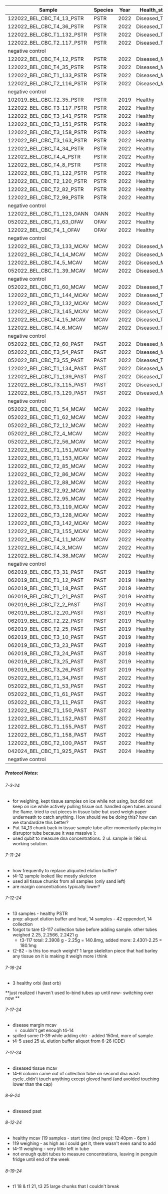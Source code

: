 
| Sample                     | Species | Year | Health_status   | Starting_Weight | Date_Extracted | Raw_ng_ul | Extracted_Location |     |
| -------------------------- | ------- | ---- | --------------- | --------------- | -------------- | --------- | ------------------ | --- |
| 122022_BEL_CBC_T4_13_PSTR  | PSTR    | 2022 | Diseased_Tissue | 178.7           | 7/3/2024       | 6.21      | UML_R2_B26         |     |
| 122022_BEL_CBC_T4_36_PSTR  | PSTR    | 2022 | Diseased_Tissue | 177.3           | 7/3/2024       | 34.8      | UML_R2_B26         |     |
| 122022_BEL_CBC_T1_132_PSTR | PSTR    | 2022 | Diseased_Tissue | 171.6           | 7/3/2024       | 29.4      | UML_R2_B26         |     |
| 122022_BEL_CBC_T2_117_PSTR | PSTR    | 2022 | Diseased_Tissue | 280.8           | 7/3/2024       | 22.5      | UML_R2_B26         |     |
| negative control           |         |      |                 |                 | 7/3/2024       | too low   | UML_R2_B26         |     |
| 122022_BEL_CBC_T4_12_PSTR  | PSTR    | 2022 | Diseased_Margin | 179.5           | 7/11/2024      | 3.49      | UML_R2_B26         |     |
| 122022_BEL_CBC_T4_35_PSTR  | PSTR    | 2022 | Diseased_Margin | 207.7           | 7/11/2024      | 13.0      | UML_R2_B26         |     |
| 122022_BEL_CBC_T1_133_PSTR | PSTR    | 2022 | Diseased_Margin | 179             | 7/11/2024      | 9.9       | UML_R2_B26         |     |
| 122022_BEL_CBC_T2_116_PSTR | PSTR    | 2022 | Diseased_Margin | 188.7           | 7/11/2024      | 7.87      | UML_R2_B26         |     |
| negative control           |         |      |                 |                 | 7/11/2024      | too low   | UML_R2_B26         |     |
| 102019_BEL_CBC_T2_35_PSTR  | PSTR    | 2019 | Healthy         | 219.4           | 7/12/2024      | 19.0      | UML_R2_B26         |     |
| 122022_BEL_CBC_T3_117_PSTR | PSTR    | 2022 | Healthy         | 180.1           | 7/12/2024      | 22.7      | UML_R2_B26         |     |
| 122022_BEL_CBC_T3_141_PSTR | PSTR    | 2022 | Healthy         | 219.4           | 7/12/2024      | 6.21      | UML_R2_B26         |     |
| 122022_BEL_CBC_T3_151_PSTR | PSTR    | 2022 | Healthy         | 171.6           | 7/12/2024      | 10.8      | UML_R2_B26         |     |
| 122022_BEL_CBC_T3_158_PSTR | PSTR    | 2022 | Healthy         | 283.9           | 7/12/2024      | 8.87      | UML_R2_B26         |     |
| 122022_BEL_CBC_T3_163_PSTR | PSTR    | 2022 | Healthy         | 172.3           | 7/12/2024      | 12.0      | UML_R2_B26         |     |
| 122022_BEL_CBC_T4_34_PSTR  | PSTR    | 2022 | Healthy         | 270.4           | 7/12/2024      | 3.99      | UML_R2_B26         |     |
| 122022_BEL_CBC_T4_4_PSTR   | PSTR    | 2022 | Healthy         | 163.1           | 7/12/2024      | 7.07      | UML_R2_B26         |     |
| 122022_BEL_CBC_T4_8_PSTR   | PSTR    | 2022 | Healthy         | 95.5            | 7/12/2024      | 4.63      | UML_R2_B26         |     |
| 122022_BEL_CBC_T1_122_PSTR | PSTR    | 2022 | Healthy         | 199.4           | 7/12/2024      | 9.58      | UML_R2_B26         |     |
| 122022_BEL_CBC_T2_120_PSTR | PSTR    | 2022 | Healthy         | 176.1           | 7/12/2024      | 14.7      | UML_R2_B26         |     |
| 122022_BEL_CBC_T2_82_PSTR  | PSTR    | 2022 | Healthy         | 365             | 7/12/2024      | 17.7      | UML_R2_B26         |     |
| 122022_BEL_CBC_T2_99_PSTR  | PSTR    | 2022 | Healthy         | 243.2           | 7/12/2024      | 34.2      | UML_R2_B26         |     |
| negative control           |         |      |                 |                 | 7/12/2024      | too low   | UML_R2_B26         |     |
| 122022_BEL_CBC_T1_123_OANN | OANN    | 2022 | Healthy         | 160.2           | 7/16/2024      | 9.51      | UML_R2_B26         |     |
| 052022_BEL_CBC_T1_63_OFAV  | OFAV    | 2022 | Healthy         | 174.4           | 7/16/2024      | 9.86      | UML_R2_B26         |     |
| 122022_BEL_CBC_T4_1_OFAV   | OFAV    | 2022 | Healthy         | 183.5           | 7/16/2024      | 44.7      | UML_R2_B26         |     |
| negative control           |         |      |                 |                 | 7/16/2024      | too low   | UML_R2_B26         |     |
| 122022_BEL_CBC_T3_133_MCAV | MCAV    | 2022 | Diseased_Margin | 205.6           | 7/17/2024      | 3.5       | UML_R2_B26         |     |
| 122022_BEL_CBC_T4_14_MCAV  | MCAV    | 2022 | Diseased_Margin | 118.5           | 7/17/2024      | 5.99      | UML_R2_B26         |     |
| 122022_BEL_CBC_T4_5_MCAV   | MCAV    | 2022 | Diseased_Margin | 171.3           | 7/17/2024      | 14.5      | UML_R2_B26         |     |
| 052022_BEL_CBC_T1_39_MCAV  | MCAV    | 2022 | Diseased_Margin | 269.3           | 7/17/2024      | 7.32      | UML_R2_B26         |     |
| negative control           |         |      |                 |                 | 7/17/2024      | too low   | UML_R2_B26         |     |
| 052022_BEL_CBC_T1_60_MCAV  | MCAV    | 2022 | Diseased_Tissue | 306.0           | 7/19/2024      | 4.47      | UML_R2_B26         |     |
| 122022_BEL_CBC_T1_144_MCAV | MCAV    | 2022 | Diseased_Tissue | 248.0           | 7/19/2024      | 3.03      | UML_R2_B26         |     |
| 122022_BEL_CBC_T3_132_MCAV | MCAV    | 2022 | Diseased_Tissue | 182.4           | 7/19/2024      | 14.1      | UML_R2_B26         |     |
| 122022_BEL_CBC_T3_145_MCAV | MCAV    | 2022 | Diseased_Tissue | 187.5           | 7/19/2024      | 5.74      | UML_R2_B26         |     |
| 122022_BEL_CBC_T4_15_MCAV  | MCAV    | 2022 | Diseased_Tissue | 215.0           | 7/19/2024      | 2.03      | UML_R2_B26         |     |
| 122022_BEL_CBC_T4_6_MCAV   | MCAV    | 2022 | Diseased_Tissue | 228.2           | 7/19/2024      | 37.3      | UML_R2_B26         |     |
| negative control           |         |      |                 |                 | 7/19/2024      | too low   | UML_R2_B26         |     |
| 052022_BEL_CBC_T2_60_PAST  | PAST    | 2022 | Diseased_Margin | 356.6           | 8/9/2024       | 2.44      | UML_R2_B26         |     |
| 052022_BEL_CBC_T3_54_PAST  | PAST    | 2022 | Diseased_Margin | 232.7           | 8/9/2024       | 1.41      | UML_R2_B26         |     |
| 052022_BEL_CBC_T3_55_PAST  | PAST    | 2022 | Diseased_Tissue | 227.2           | 8/9/2024       | 0.933     | UML_R2_B26         |     |
| 122022_BEL_CBC_T1_134_PAST | PAST    | 2022 | Diseased_Margin | 191.1           | 8/9/2024       | 1.21      | UML_R2_B26         |     |
| 122022_BEL_CBC_T1_139_PAST | PAST    | 2022 | Diseased_Tissue | 224.2           | 8/9/2024       | 1.25      | UML_R2_B26         |     |
| 122022_BEL_CBC_T3_115_PAST | PAST    | 2022 | Diseased_Tissue | 191.5           | 8/9/2024       | 1.21      | UML_R2_B26         |     |
| 122022_BEL_CBC_T3_129_PAST | PAST    | 2022 | Diseased_Margin | 213.3           | 8/9/2024       | 0.976     | UML_R2_B26         |     |
| negative control           |         |      |                 |                 |                | too low   | UML_R2_B26         |     |
| 052022_BEL_CBC_T1_54_MCAV  | MCAV    | 2022 | Healthy         | 199.9           | 8/12/2024      |           | UML_R2_B26         |     |
| 052022_BEL_CBC_T1_62_MCAV  | MCAV    | 2022 | Healthy         | 264.5           | 8/12/2024      |           | UML_R2_B26         |     |
| 052022_BEL_CBC_T2_12_MCAV  | MCAV    | 2022 | Healthy         | 219.3           | 8/12/2024      |           | UML_R2_B26         |     |
| 052022_BEL_CBC_T2_4_MCAV   | MCAV    | 2022 | Healthy         | 335.5           | 8/12/2024      |           | UML_R2_B26         |     |
| 052022_BEL_CBC_T2_56_MCAV  | MCAV    | 2022 | Healthy         | 226.0           | 8/12/2024      |           | UML_R2_B26         |     |
| 122022_BEL_CBC_T1_151_MCAV | MCAV    | 2022 | Healthy         | 335.7           | 8/12/2024      |           | UML_R2_B26         |     |
| 122022_BEL_CBC_T1_153_MCAV | MCAV    | 2022 | Healthy         | 180.4           | 8/12/2024      |           | UML_R2_B26         |     |
| 122022_BEL_CBC_T2_85_MCAV  | MCAV    | 2022 | Healthy         | 169.8           | 8/12/2024      |           | UML_R2_B26         |     |
| 122022_BEL_CBC_T2_86_MCAV  | MCAV    | 2022 | Healthy         | 414.0           | 8/12/2024      |           | UML_R2_B26         |     |
| 122022_BEL_CBC_T2_88_MCAV  | MCAV    | 2022 | Healthy         | 226.0           | 8/12/2024      |           | UML_R2_B26         |     |
| 122022_BEL_CBC_T2_92_MCAV  | MCAV    | 2022 | Healthy         | 144.3           | 8/12/2024      |           | UML_R2_B26         |     |
| 122022_BEL_CBC_T2_95_MCAV  | MCAV    | 2022 | Healthy         | 224.8           | 8/12/2024      |           | UML_R2_B26         |     |
| 122022_BEL_CBC_T3_119_MCAV | MCAV    | 2022 | Healthy         | 116.8           | 8/12/2024      |           | UML_R2_B26         |     |
| 122022_BEL_CBC_T3_128_MCAV | MCAV    | 2022 | Healthy         | 208.0           | 8/12/2024      |           | UML_R2_B26         |     |
| 122022_BEL_CBC_T3_142_MCAV | MCAV    | 2022 | Healthy         | 220.6           | 8/12/2024      |           | UML_R2_B26         |     |
| 122022_BEL_CBC_T3_155_MCAV | MCAV    | 2022 | Healthy         | 272.6           | 8/12/2024      |           | UML_R2_B26         |     |
| 122022_BEL_CBC_T4_11_MCAV  | MCAV    | 2022 | Healthy         | 144.3           | 8/12/2024      |           | UML_R2_B26         |     |
| 122022_BEL_CBC_T4_3_MCAV   | MCAV    | 2022 | Healthy         | 185.6           | 8/12/2024      |           | UML_R2_B26         |     |
| 122022_BEL_CBC_T4_38_MCAV  | MCAV    | 2022 | Healthy         | 340.1           | 8/12/2024      |           | UML_R2_B26         |     |
| negative control           |         |      |                 |                 |                |           |                    |     |
| 062019_BEL_CBC_T3_31_PAST  | PAST    | 2019 | Healthy         | 294.4           |                |           |                    |     |
| 062019_BEL_CBC_T1_12_PAST  | PAST    | 2019 | Healthy         | 240.5           |                |           |                    |     |
| 062019_BEL_CBC_T1_18_PAST  | PAST    | 2019 | Healthy         | 468.2           |                |           |                    |     |
| 062019_BEL_CBC_T1_21_PAST  | PAST    | 2019 | Healthy         | 313.4           |                |           |                    |     |
| 062019_BEL_CBC_T2_2_PAST   | PAST    | 2019 | Healthy         | 257.8           |                |           |                    |     |
| 062019_BEL_CBC_T2_20_PAST  | PAST    | 2019 | Healthy         | 241.2           |                |           |                    |     |
| 062019_BEL_CBC_T2_22_PAST  | PAST    | 2019 | Healthy         | 251.7           |                |           |                    |     |
| 062019_BEL_CBC_T2_25_PAST  | PAST    | 2019 | Healthy         | 239.1           |                |           |                    |     |
| 062019_BEL_CBC_T3_10_PAST  | PAST    | 2019 | Healthy         | 395.2           |                |           |                    |     |
| 062019_BEL_CBC_T3_23_PAST  | PAST    | 2019 | Healthy         | 154.0           |                |           |                    |     |
| 062019_BEL_CBC_T3_24_PAST  | PAST    | 2019 | Healthy         | 267.3           |                |           |                    |     |
| 062019_BEL_CBC_T3_25_PAST  | PAST    | 2019 | Healthy         | 481.3           |                |           |                    |     |
| 062019_BEL_CBC_T3_26_PAST  | PAST    | 2019 | Healthy         | 176.6           |                |           |                    |     |
| 052022_BEL_CBC_T1_34_PAST  | PAST    | 2022 | Healthy         | 217.2           |                |           |                    |     |
| 052022_BEL_CBC_T1_53_PAST  | PAST    | 2022 | Healthy         | 243.5           |                |           |                    |     |
| 052022_BEL_CBC_T1_61_PAST  | PAST    | 2022 | Healthy         | 290.3           |                |           |                    |     |
| 052022_BEL_CBC_T3_11_PAST  | PAST    | 2022 | Healthy         | 233.4           |                |           |                    |     |
| 122022_BEL_CBC_T1_150_PAST | PAST    | 2022 | Healthy         | 242.7           |                |           |                    |     |
| 122022_BEL_CBC_T1_152_PAST | PAST    | 2022 | Healthy         | 151.6           |                |           |                    |     |
| 122022_BEL_CBC_T1_155_PAST | PAST    | 2022 | Healthy         | 201.6           |                |           |                    |     |
| 122022_BEL_CBC_T1_158_PAST | PAST    | 2022 | Healthy         | 192.0           |                |           |                    |     |
| 122022_BEL_CBC_T2_100_PAST | PAST    | 2022 | Healthy         | 185.5           |                |           |                    |     |
| 042024_BEL_CBC_T1_925_PAST | PAST    | 2024 | Healthy         | 352.5           |                |           |                    |     |
| negative control           |         |      |                 |                 |                |           |                    |     |


##### Protocol Notes: 
###### 7-3-24
- for weighing, kept tissue samples on ice while not using, but did not keep on ice while actively pulling tissue out. handled open tubes around the flame. tried to cut pieces in tissue tube but used weigh paper underneath to catch anything. How should we be doing this? how can we standardize this better? 
- Put T4_13 chunk back in tissue sample tube after momentarily placing in disruptor tube because it was massive ): 
- used qubit to measure dna concentrations. 2 uL sample in 198 uL working solution.
###### 7-11-24
- how frequently to replace aliquoted elution buffer?
- t4-12 sample looked like mostly skeleton
- used all tissue chunks from all samples (only sand left)
- are margin concentrations typically lower?

###### 7-12-24
- 13 samples - healthy PSTR 
- prep: aliquot elution buffer and heat, 14 samples - 42 eppendorf, 14 collection 
- forgot to tare t3-117 collection tube before adding sample. other tubes weighed 2.25, 2.2566, 2.2421 g 
	- t3-117 total: 2.3908 g - 2.25g = 140.8mg, added more: 2.4301-2.25 = 180.1mg 
- t2-82 - is this too much weight? 1 large skelelton piece that had barley any tissue on it is making it weigh more i think 

###### 7-16-24
- 3 healthy orbi (last orb)

**just realized i haven't used lo-bind tubes up until now- switching over now **

###### 7-17-24
- disease margin mcav 
	- couldn't get enough t4-14
- spilled some t1-39 while adding chtr - added 150mL more of sample 
- t4-5 used 25 uL elution buffer aliquot from 6-26 (CDE)

###### 7-17-24
- diseased tissue mcav 
- t4-6 column came out of collection tube on second dna wash cycle..didn't touch anything except gloved hand (and avoided touching lower than the cap)

###### 8-9-24
- diseased past 
###### 8-12-24
- healthy mcav (19 samples - start time (incl prep): 12:40pm  - 6pm )
- 119 weighing - as high as i could get it, there wasn't even sand to add 
- t4-11 weighing - very little left in tube 
- not enough qubit tubes to measure concentrations, leaving in penguin fridge until end of the week 

###### 8-19-24 
- t1 18 & t1 21, t3 25 large chunks that I couldn't break 

